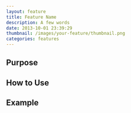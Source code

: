 ```yaml
---
layout: feature
title: Feature Name
description: A few words
date: 2013-10-01 23:39:29
thumbnail: /images/your-feature/thumbnail.png
categories: features
---
```


## Purpose

## How to Use

## Example